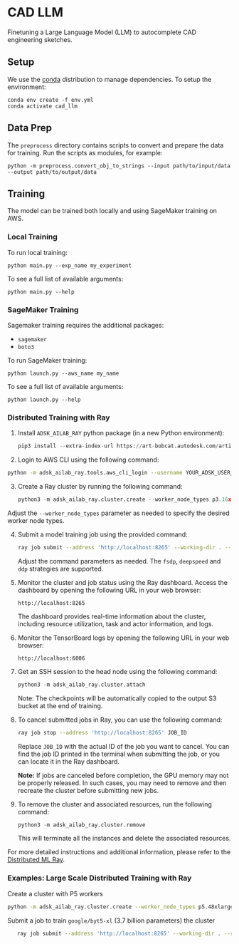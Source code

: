 # CAD LLM
Finetuning a Large Language Model (LLM) to autocomplete CAD engineering sketches.

## Setup
We use the [conda](https://www.anaconda.com/download/) distribution to manage dependencies. To setup the environment:

```
conda env create -f env.yml
conda activate cad_llm
```

## Data Prep
The `preprocess` directory contains scripts to convert and prepare the data for training. Run the scripts as modules, for example:

```
python -m preprocess.convert_obj_to_strings --input path/to/input/data --output path/to/output/data
```

## Training
The model can be trained both locally and using SageMaker training on AWS.

### Local Training
To run local training:
```
python main.py --exp_name my_experiment
```

To see a full list of available arguments:
```
python main.py --help
```

### SageMaker Training
Sagemaker training requires the additional packages:
- `sagemaker`
- `boto3`

To run SageMaker training:
```
python launch.py --aws_name my_name
```

To see a full list of available arguments:
```
python launch.py --help
```


### Distributed Training with Ray

1. Install `ADSK_AILAB_RAY` python package (in a new Python environment):

   ```python
   pip3 install --extra-index-url https://art-bobcat.autodesk.com/artifactory/api/pypi/team-gen-ai-accel-pypi/simple adsk-ailab-ray
   ```
2.  Login to AWS CLI using the following command:

```bash
python -m adsk_ailab_ray.tools.aws_cli_login --username YOUR_ADSK_USER_NAME # defaults to $USER
```

3. Create a Ray cluster by running the following command:

    ```python
    python3 -m adsk_ailab_ray.cluster.create --worker_node_types p3.16xlarge,p3dn.24xlarge --tag_value CADGPT
    ```
Adjust the `--worker_node_types` parameter as needed to specify the desired worker node types.

4. Submit a model training job using the provided command:

   ```bash
   ray job submit --address 'http://localhost:8265' --working-dir . --runtime-env-json='{"pip": "requirements_ray.txt"}' -- python train_ray.py --max_epochs 100 --num_gpus 16 --exp_name test_cadllm --dataset /home/ray/data --results_dir /home/ray/ray_results --strategy fsdp --model_name google/byt5-base
   ```

   Adjust the command parameters as needed. The `fsdp`, `deepspeed` and `ddp` strategies are supported.

5. Monitor the cluster and job status using the Ray dashboard. Access the dashboard by opening the following URL in your web browser:

    ```plaintext
    http://localhost:8265
    ```
    The dashboard provides real-time information about the cluster, including resource utilization, task and actor information, and logs. 

6. Monitor the TensorBoard logs by opening the following URL in your web browser:

    ```plaintext
    http://localhost:6006
    ```
7. Get an SSH session to the head node using the following command:

    ```python
    python3 -m adsk_ailab_ray.cluster.attach
    ```
    Note: The checkpoints will be automatically copied to the output S3 bucket at the end of training.

8. To cancel submitted jobs in Ray, you can use the following command:

    ```bash
    ray job stop --address 'http://localhost:8265' JOB_ID
    ```
    
    Replace `JOB_ID` with the actual ID of the job you want to cancel. You can find the job ID printed in the terminal when submitting the job, or you can locate it in the Ray dashboard.

    **Note:** If jobs are canceled before completion, the GPU memory may not be properly released. In such cases, you may need to remove and then recreate the cluster before submitting new jobs.

9. To remove the cluster and associated resources, run the following command:

    ```python
    python3 -m adsk_ailab_ray.cluster.remove
    ```
    This will terminate all the instances and delete the associated resources.

For more detailed instructions and additional information, please refer to the [Distributed ML Ray](https://git.autodesk.com/Research/distributed-ml-ray).

### Examples: Large Scale Distributed Training with Ray 

Create a cluster with P5 workers
```bash
python -m adsk_ailab_ray.cluster.create --worker_node_types p5.48xlarge --use_spot_workers --ebs_volume_size 300 --tag_value CADGPT
```

Submit a job to train `google/byt5-xl` (3.7 billion parameters) the cluster
```bash
   ray job submit --address 'http://localhost:8265' --working-dir . --runtime-env-json='{"pip": "requirements_ray.txt"}' -- python train_ray.py --max_epochs 1 --num_gpus 8 --exp_name test_byte5-xl --dataset /home/ray/data --results_dir /home/ray/ray_results --strategy fsdp --mix_precession --model_name google/byt5-xl
```
